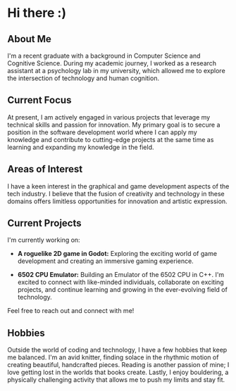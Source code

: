 # Hi there :)

## About Me

I'm a recent graduate with a background in Computer Science and Cognitive Science. During my academic journey, I worked as a research assistant at a psychology lab in my university, which allowed me to explore the intersection of technology and human cognition.

## Current Focus

At present, I am actively engaged in various projects that leverage my technical skills and passion for innovation. My primary goal is to secure a position in the software development world where I can apply my knowledge and contribute to cutting-edge projects at the same time as learning and expanding my knowledge in the field.

## Areas of Interest

I have a keen interest in the graphical and game development aspects of the tech industry. I believe that the fusion of creativity and technology in these domains offers limitless opportunities for innovation and artistic expression.

## Current Projects

I'm currently working on:

- **A roguelike 2D game in Godot:** Exploring the exciting world of game development and creating an immersive gaming experience.

- **6502 CPU Emulator:** Building an Emulator of the 6502 CPU in C++.
I'm excited to connect with like-minded individuals, collaborate on exciting projects, and continue learning and growing in the ever-evolving field of technology.

Feel free to reach out and connect with me!

## Hobbies

Outside the world of coding and technology, I have a few hobbies that keep me balanced. I'm an avid knitter, finding solace in the rhythmic motion of creating beautiful, handcrafted pieces. Reading is another passion of mine; I love getting lost in the worlds that books create. Lastly, I enjoy bouldering, a physically challenging activity that allows me to push my limits and stay fit.

